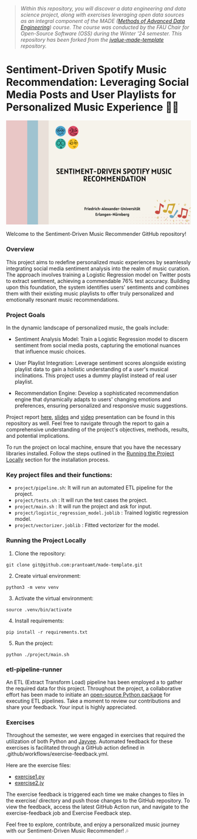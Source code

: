 > *Within this repository, you will discover a data engineering and data science project, along with exercises leveraging open data sources as an integral component of the MADE ([Methods of Advanced Data Engineering](https://oss.cs.fau.de/teaching/specific/saki/)) course. The course was conducted by the FAU Chair for Open-Source Software (OSS) during the Winter '24 semester. This repository has been forked from the [jvalue-made-template](https://github.com/jvalue/made-template) repository.*

# Sentiment-Driven Spotify Music Recommendation: Leveraging Social Media Posts and User Playlists for Personalized Music Experience 🎵😊

[![Cover](/project/imgaes/cover.png)](https://youtu.be/5x-NyMvmGtU)

Welcome to the Sentiment-Driven Music Recommender GitHub repository!

### Overview
This project aims to redefine personalized music experiences by seamlessly integrating social media sentiment analysis into the realm of music curation. The approach involves training a Logistic Regression model on Twitter posts to extract sentiment, achieving a commendable 76% test accuracy. Building upon this foundation, the system identifies users' sentiments and combines them with their existing music playlists to offer truly personalized and emotionally resonant music recommendations.

### Project Goals
In the dynamic landscape of personalized music, the goals include:

- Sentiment Analysis Model: Train a Logistic Regression model to discern sentiment from social media posts, capturing the emotional nuances that influence music choices.

- User Playlist Integration: Leverage sentiment scores alongside existing playlist data to gain a holistic understanding of a user's musical inclinations. This project uses a dummy playlist instead of real user playlist.

- Recommendation Engine: Develop a sophisticated recommendation engine that dynamically adapts to users' changing emotions and preferences, ensuring personalized and responsive music suggestions.

Project report [here](/project/report.pdf), [slides](/project/slides.pdf) and [video](/project/presentation-video.md) presentation can be found in this repository as well. Feel free to navigate through the report to gain a comprehensive understanding of the project's objectives, methods, results, and potential implications.

To run the project on local machine, ensure that you have the necessary libraries installed. Follow the steps outlined in the [Running the Project Locally](#running-the-project-locally) section for the installation process.

### Key project files and their functions:

- `project/pipeline.sh`: It will run an automated ETL pipeline for the project.
- `project/tests.sh` : It will run the test cases the project.
- `project/main.sh` : It will run the project and ask for input.
- `project/logistic_regression_model.joblib` : Trained logistic regression model.
- `project/vectorizer.joblib` : Fitted vectorizer for the model.

### Running the Project Locally

1. Clone the repository:

```
git clone git@github.com:prantoamt/made-template.git
```

2. Create virtual environment:

```
python3 -m venv venv
```

3. Activate the virtual environment:

```
source .venv/bin/activate
``` 

4. Install requirements:

```
pip install -r requirements.txt
```

5. Run the project:

```
python ./project/main.sh
```

### etl-pipeline-runner
An ETL (Extract Transform Load) pipeline has been employed a to gather the required data for this project. Throughout the project, a collaborative effort has been made to initiate an [open-source Python package](https://github.com/prantoamt/etl-pipeline-runner) for executing ETL pipelines. Take a moment to review our contributions and share your feedback. Your input is highly appreciated.

### Exercises
Throughout the semester, we were engaged in exercises that required the utilization of both Python and [Jayvee](https://github.com/jvalue/jayvee). Automated feedback for these exercises is facilitated through a GitHub action defined in .github/workflows/exercise-feedback.yml.

Here are the exercise files:
- [exercise1.py](/exercises/exercise1.py)
- [exercise2.jv](/exercises/exercise2.jv)

The exercise feedback is triggered each time we make changes to files in the exercise/ directory and push those changes to the GitHub repository. To view the feedback, access the latest GitHub Action run, and navigate to the exercise-feedback job and Exercise Feedback step.

Feel free to explore, contribute, and enjoy a personalized music journey with our Sentiment-Driven Music Recommender! 🎶